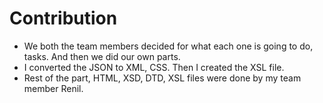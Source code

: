 # Contribution

- We both the team members decided for what each one is going to do, tasks. And then we did our own parts.
- I converted the JSON to XML, CSS. Then I created the XSL file.
- Rest of the part, HTML, XSD, DTD, XSL files were done by my team member Renil.